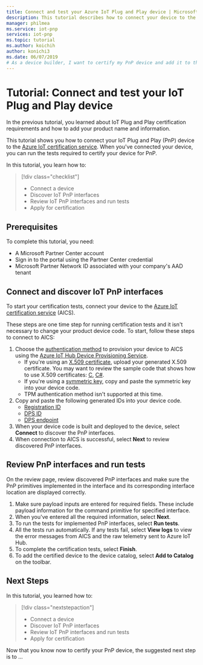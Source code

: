 ```yaml
---
title: Connect and test your Azure IoT Plug and Play device | Microsoft Docs
description: This tutorial describes how to connect your device to the Azure IoT certification service and then run the Plug and Play certification tests.
manager: philmea
ms.service: iot-pnp
services: iot-pnp
ms.topic: tutorial
ms.author: koichih
author: konichi3
ms.date: 06/07/2019
# As a device builder, I want to certify my PnP device and add it to the Azure IoT device catalog so that customers can find it.
---
```


# Tutorial: Connect and test your IoT Plug and Play device

In the previous tutorial, you learned about IoT Plug and Play certification requirements and how to add your product name and information.

This tutorial shows you how to connect your IoT Plug and Play (PnP) device to the [Azure IoT certification service](https://aka.ms/azure-iot-aics). When you've connected your device, you can run the tests required to certify your device for PnP.

In this tutorial, you learn how to:

> [!div class="checklist"]
> * Connect a device
> * Discover IoT PnP interfaces
> * Review IoT PnP interfaces and run tests
> * Apply for certification

## Prerequisites

To complete this tutorial, you need:

* A Microsoft Partner Center account
* Sign in to the portal using the Partner Center credential
* Microsoft Partner Network ID associated with your company's AAD tenant

## Connect and discover IoT PnP interfaces

To start your certification tests, connect your device to the [Azure IoT certification service](https://aka.ms/azure-iot-aics) (AICS).

These steps are one time step for running certification tests and it isn't necessary to change your product device code. To start, follow these steps to connect to AICS:

1. Choose the [authentication method](../iot-dps/concepts-security.md#attestation-mechanism) to provision your device to AICS using the [Azure IoT Hub Device Provisioning Service](../iot-dps/about-iot-dps).
   *  If you're using an [X.509 certificate](../iot-hub/iot-hub-security-x509-get-started#prerequisites), upload your generated X.509 certificate. You may want to review the sample code that shows how to use X.509 certificates: [C](https://github.com/Azure/azure-iot-sdk-c/blob/master/iothub_client/samples/iothub_ll_client_x509_sample/iothub_ll_client_x509_sample.c), [C#](../iot-hub/iot-hub-security-x509-get-started).
   *  If you're using a [symmetric key](../iot-dps/concepts-symmetric-key-attestation), copy and paste the symmetric key into your device code.
   *  TPM authentication method isn't supported at this time.
2. Copy and paste the following generated IDs into your device code.
   * [Registration ID](../iot-dps/use-hsm-with-sdk)
   * [DPS ID](../iot-dps/tutorial-set-up-device#create-the-device-registration-software)
   * [DPS endpoint](../iot-dps/tutorial-set-up-device#create-the-device-registration-software)
3. When your device code is built and deployed to the device, select **Connect** to discover the PnP interfaces.
4. When connection to AICS is successful, select **Next** to review discovered PnP interfaces.

## Review PnP interfaces and run tests

On the review page, review discovered PnP interfaces and make sure the PnP primitives implemented in the interface and its corresponding interface location are displayed correctly.

1. Make sure payload inputs are entered for required fields. These include payload information for the command primitive for specified interface.
2. When you've entered all the required information, select **Next**.
3. To run the tests for implemented PnP interfaces, select **Run tests**.
4. All the tests run automatically. If any tests fail, select **View logs** to view the error messages from AICS and the raw telemetry sent to Azure IoT Hub.
5. To complete the certification tests, select **Finish**.
6. To add the certified device to the device catalog, select **Add to Catalog** on the toolbar.

## Next Steps

In this tutorial, you learned how to:

> [!div class="nextstepaction"]
> * Connect a device
> * Discover IoT PnP interfaces
> * Review IoT PnP interfaces and run tests
> * Apply for certification

Now that you know now to certify your PnP device, the suggested next step is to ...
